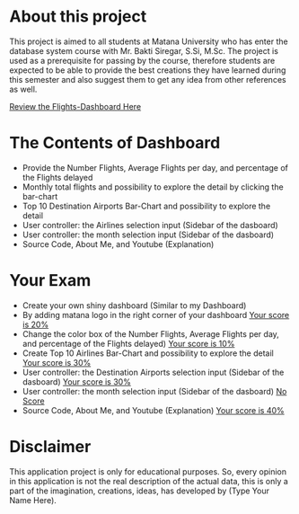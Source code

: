# About this project 

This project is aimed to all students at Matana University who has enter the database system course with Mr. Bakti Siregar, S.Si, M.Sc. 
The project is used as a prerequisite for passing by the course, therefore students are expected to be able to provide the best creations they have learned during this semester and also suggest them to get any idea from other references as well.

[Review the Flights-Dashboard Here](https://master-data-scientist.shinyapps.io/Flight-Dashboard/)

# The Contents of Dashboard

* Provide the Number Flights, Average Flights per day, and percentage of the Flights delayed
* Monthly total flights and possibility to explore the detail by clicking the bar-chart
* Top 10 Destination Airports Bar-Chart and possibility to explore the detail
* User controller: the Airlines selection input (Sidebar of the dasboard)
* User controller: the month selection input (Sidebar of the dasboard)
* Source Code, About Me, and Youtube (Explanation)

# Your Exam 

* Create your own shiny dashboard (Similar to my Dashboard)
* By adding matana logo in the right corner of your dashboard [Your score is 20%]()
* Change the color box of the Number Flights, Average Flights per day, <br> and percentage of the Flights delayed) [Your score is 10%]()
* Create Top 10 Airlines Bar-Chart and possibility to explore the detail [Your score is 30%]()
* User controller: the Destination Airports selection input (Sidebar of the dasboard) [Your score is 30%]()
* User controller: the month selection input (Sidebar of the dasboard) [No Score]()
* Source Code, About Me, and Youtube (Explanation) [Your score is 40%]()


# Disclaimer

This application project is only for educational purposes. So, every opinion in this application is not the real description of the actual data, this is only a part of the imagination, creations, ideas, has developed by (Type Your Name Here).
